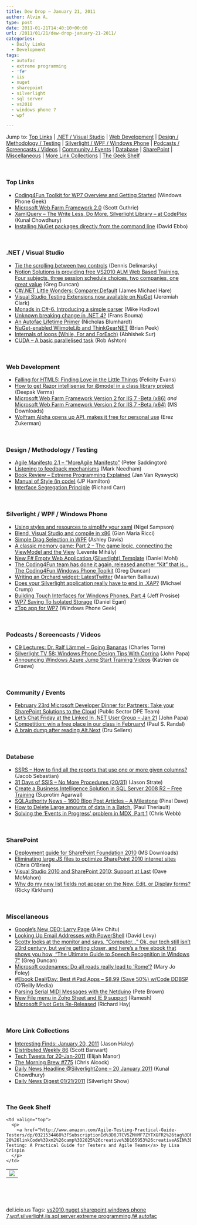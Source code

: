 ```yaml
---
title: Dew Drop – January 21, 2011
author: Alvin A.
type: post
date: 2011-01-21T14:40:10+00:00
url: /2011/01/21/dew-drop-january-21-2011/
categories:
  - Daily Links
  - Development
tags:
  - autofac
  - extreme programming
  - 'f#'
  - iis
  - nuget
  - sharepoint
  - silverlight
  - sql server
  - vs2010
  - windows phone 7
  - wpf

---
```

Jump to: [Top Links][1] | [.NET / Visual Studio][2] | [Web Development][3] | [Design / Methodology / Testing][4] | [Silverlight / WPF / Windows Phone][5] | [Podcasts / Screencasts / Videos][6] | [Community / Events][7] | [Database][8] | [SharePoint][9] | [Miscellaneous][10] | [More Link Collections][11] | [The Geek Shelf][12] 

&#160;

### <a name="top"></a>Top Links

  * [Coding4Fun Toolkit for WP7 Overview and Getting Started][13] (Windows Phone Geek)
  * [Microsoft Web Farm Framework 2.0][14] (Scott Guthrie)
  * [XamlQuery &#8211; The Write Less, Do More, Silverlight Library &#8211; at CodePlex][15] (Kunal Chowdhury)
  * [Installing NuGet packages directly from the command line][16] (David Ebbo)

&#160;

### <a name="dotnet"></a>.NET / Visual Studio

  * [Tie the scrolling between two controls][17] (Dennis Delimarsky)
  * [Notion Solutions is providing free VS2010 ALM Web Based Training. Four subjects, three session schedule choices, two companies, one great value][18] (Greg Duncan)
  * [C#/.NET Little Wonders: Comparer<T>.Default][19] (James Michael Hare)
  * [Visual Studio Testing Extensions now available on NuGet][20] (Jeremiah Clark)
  * [Monads in C#-6. Introducing a simple parser][21] (Mike Hadlow)
  * [Unknown breaking change in .NET 4?][22] (Frans Bouma)
  * [An Autofac Lifetime Primer][23] (Nicholas Blumhardt)
  * [NuGet-enabled WiimoteLib and ThinkGearNET][24] (Brian Peek)
  * [Internals of loops (While, For and ForEach)][25] (Abhishek Sur)
  * <a href="http://feedproxy.google.com/~r/RobAshton/~3/lpwXJghvbQ4/cuda-a-basic-parallelised-task.aspx" target="_blank">CUDA &#8211; A basic parallelised task</a> (Rob Ashton)

&#160;

### <a name="web"></a>Web Development

  * [Falling for HTML5: Finding Love in the Little Things][26] (Felicity Evans)
  * [How to get Razor intellisense for @model in a class library project][27] (Deepak Verma)
  * [Microsoft Web Farm Framework Version 2 for IIS 7 -Beta (x86)][28] _and_ [Microsoft Web Farm Framework Version 2 for IIS 7 -Beta (x64)][29] (MS Downloads)
  * [Wolfram Alpha opens up API, makes it free for personal use][30] (Erez Zukerman)

&#160;

### <a name="design"></a>Design / Methodology / Testing

  * [Agile Manifesto 2.1 – “MoreAgile Manifesto”][31] (Peter Saddington)
  * [Listening to feedback mechanisms][32] (Mark Needham)
  * [Book Review – Extreme Programming Explained][33] (Jan Van Ryswyck)
  * [Manual of Style (in code)][34] (JP Hamilton)
  * [Interface Segregation Principle][35] (Richard Carr)

&#160;

### <a name="silverlight"></a>Silverlight / WPF / Windows Phone

  * [Using styles and resources to simplify your xaml][36] (Nigel Sampson)
  * [Blend, Visual Studio and compile in x86][37] (Gian Maria Ricci)
  * [Simple Drag Selection in WPF][38] (Ashley Davis)
  * [A classic memory game: Part 2 &#8211; The game logic, connecting the ViewModel and the View][39] (Levente Mihály)
  * [New F# Empty Web Application (Silverlight) Template][40] (Daniel Mohl)
  * [The Coding4Fun team has done it again, released another “Kit” that is… The Coding4Fun Windows Phone Toolkit][41] (Greg Duncan)
  * [Writing an Orchard widget: LatestTwitter][42] (Maarten Balliauw)
  * [Does your Silverlight application really have to end in .XAP?][43] (Michael Crump)
  * <a href="http://www.wintellect.com/CS/blogs/jprosise/archive/2011/01/20/building-touch-interfaces-for-windows-phones-part-4.aspx" target="_blank">Building Touch Interfaces for Windows Phones, Part 4</a> (Jeff Prosise)
  * [WP7 Saving To Isolated Storage][44] (Daniel Egan)
  * [zTop app for WP7][45] (Windows Phone Geek)

&#160;

### <a name="podcasts"></a>Podcasts / Screencasts / Videos

  * [C9 Lectures: Dr. Ralf Lämmel &#8211; Going Bananas][46] (Charles Torre)
  * [Silverlight TV 58: Windows Phone Design Tips With Corrina][47] (John Papa)
  * [Announcing Windows Azure Jump Start Training Videos][48] (Katrien de Graeve)

&#160;

### <a name="events"></a>Community / Events

  * [February 23rd Microsoft Developer Dinner for Partners: Take your SharePoint Solutions to the Cloud][49] (Public Sector DPE Team)
  * [Let’s Chat Friday at the Linked In .NET User Group – Jan 21][50] (John Papa)
  * [Competition: win a free place in our class in February!][51] (Paul S. Randal)
  * [A brain dump after reading Alt.Next][52] (Dru Sellers)

&#160;

### <a name="db"></a>Database

  * [SSRS – How to find all the reports that use one or more given columns?][53] (Jacob Sebastian)
  * [31 Days of SSIS – No More Procedures (20/31)][54] (Jason Strate)
  * [Create a Business Intelligence Solution in SQL Server 2008 R2 – Free Training][55] (Suprotim Agarwal)
  * [SQLAuthority News – 1600 Blog Post Articles – A Milestone][56] (Pinal Dave)
  * [How to Delete Large amounts of data in a Batch.][57] (Paul Theriault)
  * [Solving the ‘Events in Progress’ problem in MDX, Part 1][58] (Chris Webb)

&#160;

### <a name="sp"></a>SharePoint

  * [Deployment guide for SharePoint Foundation 2010][59] (MS Downloads)
  * [Eliminating large JS files to optimize SharePoint 2010 internet sites][60] (Chris O&#8217;Brien)
  * [Visual Studio 2010 and SharePoint 2010: Support at Last][61] (Dave McMahon)
  * <a href="http://blogs.msdn.com/b/sharepointdev/archive/2011/01/20/why-do-my-new-list-fields-not-appear-on-the-new-edit-or-display-forms.aspx" target="_blank">Why do my new list fields not appear on the New, Edit, or Display forms?</a> (Ricky Kirkham)

&#160;

### <a name="misc"></a>Miscellaneous

  * [Google&#8217;s New CEO: Larry Page][62] (Alex Chitu)
  * [Looking Up Email Addresses with PowerShell][63] (David Levy)
  * [Scotty looks at the monitor and says, “Computer…” Ok, our tech still isn’t 23rd century, but we’re getting closer, and here’s a free ebook that shows you how, “The Ultimate Guide to Speech Recognition in Windows 7”][64] (Greg Duncan)
  * [Microsoft codenames: Do all roads really lead to &#8216;Rome&#8217;?][65] (Mary Jo Foley)
  * [#Ebook Deal/Day: Best #iPad Apps &#8211; $8.99 (Save 50%) w/Code DDBSP][66] (O&#8217;Reilly Media)
  * [Parsing Serial MIDI Messages with the Netduino][67] (Pete Brown)
  * [New File menu in Zoho Sheet and IE 9 support][68] (Ramesh)
  * [Microsoft Pivot Gets Re-Released][69] (Richard Hay)

&#160;

### <a name="links"></a>More Link Collections

  * [Interesting Finds: January 20, 2011][70] (Jason Haley)
  * [Distributed Weekly 86][71] (Scott Banwart)
  * [Tech Tweets for 20-Jan-2011][72] (Elijah Manor)
  * [The Morning Brew #775][73] (Chris Alcock)
  * [Daily News Headline @SilverlightZone &#8211; 20 January 2011][74] (Kunal Chowdhury)
  * [Daily News Digest 01/21/2011][75] (Silverlight Show)

&#160;

### <a name="shelf"></a>The Geek Shelf

<table border="0" cellspacing="0" cellpadding="0">
  <tr>
    <td>
      <img data-recalc-dims="1" decoding="async" src="https://i0.wp.com/ecx.images-amazon.com/images/I/51oB%252BtnQwxL._SL160_.jpg?w=660" />
    </td>
    
    <td valign="top">
      <p>
        <a href="http://www.amazon.com/Agile-Testing-Practical-Guide-Testers/dp/0321534468%3FSubscriptionId%3D0JTCV5ZMHMF7ZYTXGFR2%26tag%3Dbrdicr-20%26linkCode%3Dxm2%26camp%3D2025%26creative%3D165953%26creativeASIN%3D0321534468">Agile Testing: A Practical Guide for Testers and Agile Teams</a> by Lisa Crispin
      </p>
    </td>
  </tr>
</table>

&#160;

<div style="padding-bottom: 0px; margin: 0px; padding-left: 0px; padding-right: 0px; display: inline; float: none; padding-top: 0px" id="scid:C16BAC14-9A3D-4c50-9394-FBFEF7A93539:bc7805f5-2143-4e8c-96e1-7df547a6aadd" class="wlWriterEditableSmartContent">
  <!--dotnetkickit-->
</div>

&#160;

<div style="padding-bottom: 0px; margin: 0px; padding-left: 0px; padding-right: 0px; display: inline; float: none; padding-top: 0px" id="scid:0767317B-992E-4b12-91E0-4F059A8CECA8:968700c6-a718-4138-8411-ffaba777fed5" class="wlWriterEditableSmartContent">
  del.icio.us Tags: <a href="http://del.icio.us/popular/vs2010" rel="tag">vs2010</a>,<a href="http://del.icio.us/popular/nuget" rel="tag">nuget</a>,<a href="http://del.icio.us/popular/sharepoint" rel="tag">sharepoint</a>,<a href="http://del.icio.us/popular/windows+phone+7" rel="tag">windows phone 7</a>,<a href="http://del.icio.us/popular/wpf" rel="tag">wpf</a>,<a href="http://del.icio.us/popular/silverlight" rel="tag">silverlight</a>,<a href="http://del.icio.us/popular/iis" rel="tag">iis</a>,<a href="http://del.icio.us/popular/sql+server" rel="tag">sql server</a>,<a href="http://del.icio.us/popular/extreme+programming" rel="tag">extreme programming</a>,<a href="http://del.icio.us/popular/f%23" rel="tag">f#</a>,<a href="http://del.icio.us/popular/autofac" rel="tag">autofac</a>
</div>

 [1]: https://morningdew-bpc6g3a0fgaxdxcu.eastus2-01.azurewebsites.net/#top
 [2]: https://morningdew-bpc6g3a0fgaxdxcu.eastus2-01.azurewebsites.net/#dotnet
 [3]: https://morningdew-bpc6g3a0fgaxdxcu.eastus2-01.azurewebsites.net/#web
 [4]: https://morningdew-bpc6g3a0fgaxdxcu.eastus2-01.azurewebsites.net/#design
 [5]: https://morningdew-bpc6g3a0fgaxdxcu.eastus2-01.azurewebsites.net/#silverlight
 [6]: https://morningdew-bpc6g3a0fgaxdxcu.eastus2-01.azurewebsites.net/#podcasts
 [7]: https://morningdew-bpc6g3a0fgaxdxcu.eastus2-01.azurewebsites.net/#events
 [8]: https://morningdew-bpc6g3a0fgaxdxcu.eastus2-01.azurewebsites.net/#db
 [9]: https://morningdew-bpc6g3a0fgaxdxcu.eastus2-01.azurewebsites.net/#sp
 [10]: https://morningdew-bpc6g3a0fgaxdxcu.eastus2-01.azurewebsites.net/#misc
 [11]: https://morningdew-bpc6g3a0fgaxdxcu.eastus2-01.azurewebsites.net/#links
 [12]: https://morningdew-bpc6g3a0fgaxdxcu.eastus2-01.azurewebsites.net/#shelf
 [13]: http://www.windowsphonegeek.com/articles/Coding4Fun-Toolkit-for-WP7-Overview-and-Getting-Started
 [14]: http://weblogs.asp.net/scottgu/archive/2011/01/20/microsoft-web-farm-framework-2-0.aspx
 [15]: http://www.silverlight-zone.com/2011/01/xamlquery-write-less-do-more.html
 [16]: http://feedproxy.google.com/~r/DavidEbbo/~3/kV7gi8RJh1s/installing-nuget-packages-directly-from.html
 [17]: http://feeds.dzone.com/~r/zones/dotnet/~3/2y8v1D7PWL0/tie-scrolling-between-two
 [18]: http://coolthingoftheday.blogspot.com/2011/01/notion-solutions-is-providing-free.html
 [19]: http://geekswithblogs.net/BlackRabbitCoder/archive/2011/01/20/c.net-little-wonders-comparerlttgt.default.aspx
 [20]: http://feedproxy.google.com/~r/JeremiahClarksBlog/~3/MHRayQpWqZ4/visual-studio-testing-extensions-now-available-on-nuget.aspx
 [21]: http://feedproxy.google.com/~r/CodeRant/~3/D56Rdqz1YBk/monads-in-c-6-introducing-simple-parser.html
 [22]: http://feedproxy.google.com/~r/FransBouma/~3/F7LA-Doiv2o/unknown-breaking-change-in-net-4.aspx
 [23]: http://nblumhardt.com/2011/01/an-autofac-lifetime-primer/
 [24]: http://feedproxy.google.com/~r/BrianPeek/~3/J1ZmtFv1Mi4/nuget-enabled-wiimotelib-and-thinkgearnet.aspx
 [25]: http://feedproxy.google.com/~r/abhisheksur/WTgI/~3/WmbumsBdhDU/internals-of-loops-while-for-and.html
 [26]: http://www.smashingmagazine.com/2011/01/21/falling-for-html5-finding-love-in-the-little-things/
 [27]: http://blogs.msdn.com/b/webdevtools/archive/2011/01/20/how-to-get-razor-intellisense-for-model-in-a-class-library-project.aspx
 [28]: http://feedproxy.google.com/~r/MicrosoftDownloadCenter/~3/DccUZKZa8jE/details.aspx
 [29]: http://feedproxy.google.com/~r/MicrosoftDownloadCenter/~3/K7T9QdSqoNY/details.aspx
 [30]: http://downloadsquad.switched.com/2011/01/21/wolfram-alpha-opens-up-api-makes-it-free-for-personal-use/
 [31]: http://feedproxy.google.com/~r/agilescout/~3/QXb5772V0F0/
 [32]: http://feedproxy.google.com/~r/MarkNeedham/~3/1AGvTN6YYVk/
 [33]: http://elegantcode.com/2011/01/21/book-review-extreme-programming-explained/
 [34]: http://www.jphamilton.net/blog/post.aspx?id=7b4f7a71-b224-49c1-b17e-cc8654c9067c
 [35]: http://feedproxy.google.com/~r/BlackwaspLatestAdditions/~3/bZawpymLsS4/ISP.aspx
 [36]: http://compiledexperience.com/blog/posts/using-styles-and-resources-to-simplify-your-xaml
 [37]: http://feedproxy.google.com/~r/AlkampferEng/~3/cAsUx9AM6xk/
 [38]: http://www.codeproject.com/KB/WPF/SimpleDragSelection.aspx
 [39]: http://feedproxy.google.com/~r/silverlightshow/~3/xepMZD9g1wI/A-classic-memory-game-Part-2-The-game-logic-connecting-the-ViewModel-and-the-View.aspx
 [40]: http://bloggemdano.blogspot.com/2011/01/new-f-empty-web-application-silverlight.html
 [41]: http://coolthingoftheday.blogspot.com/2011/01/coding4fun-team-has-done-it-again.html
 [42]: http://blog.maartenballiauw.be/post.aspx?id=bde29846-c3f9-40f7-9b6b-6515b8d6efc2
 [43]: http://michaelcrump.net/archive/2011/01/21/does-your-silverlight-application-really-have-to-end-in-.xap.aspx
 [44]: http://thesociablegeek.com/2011/01/20/wp7-saving-to-isolated-storage/
 [45]: http://www.windowsphonegeek.com/reviews/ztop-app-for-wp7
 [46]: http://channel9.msdn.com/Shows/Going+Deep/C9-Lectures-Dr-Ralf-Lmmel-Going-Bananas
 [47]: http://channel9.msdn.com/Shows/SilverlightTV/Silverlight-TV-58-Windows-Phone-Design-Tips-With-Corrina
 [48]: http://blogs.msdn.com/b/katriend/archive/2011/01/21/announcing-windows-azure-jump-start-training-videos.aspx
 [49]: http://blogs.msdn.com/b/publicsector/archive/2011/01/21/february-23rd-microsoft-developer-dinner-for-partners-take-your-sharepoint-solutions-to-the-cloud.aspx
 [50]: http://feedproxy.google.com/~r/JohnPapa/~3/fjOYfdeSX38/
 [51]: http://feedproxy.google.com/~r/PaulSRandal/~3/R7uAanpfK4M/post.aspx
 [52]: http://feedproxy.google.com/~r/CodeBetter/~3/e2H0g9attDI/
 [53]: http://feedproxy.google.com/~r/ExploringBeyondRelational/~3/VfMWdKKv00o/ssrs-how-to-find-all-the-reports-that-use-one-or-more-given-columns.aspx
 [54]: http://feedproxy.google.com/~r/sqlserverpedia/~3/Kn9uPQw_7BM/
 [55]: http://feedproxy.google.com/~r/sqlservercurry/blog/~3/pzSuXjGKDkE/create-business-intelligence-solution.html
 [56]: http://blog.sqlauthority.com/2011/01/21/sqlauthority-news-1600-blog-post-articles-a-milestone/
 [57]: http://blogs.lessthandot.com/index.php/DataMgmt/DataDesign/how-to-delete-large-amounts
 [58]: http://feedproxy.google.com/~r/sqlserverpedia/~3/wskCuqxEdOI/
 [59]: http://feedproxy.google.com/~r/MicrosoftDownloadCenter/~3/nw2IoA8FTi8/details.aspx
 [60]: http://feedproxy.google.com/~r/ChrisObrien/~3/UhwHwy5lOTE/eliminating-large-js-files-to-optimize.html
 [61]: http://www.simple-talk.com/dotnet/visual-studio/visual-studio-2010-and-sharepoint-2010-support-at-last/
 [62]: http://googlesystem.blogspot.com/2011/01/googles-new-ceo-larry-page.html
 [63]: http://feedproxy.google.com/~r/AdventuresInSql/~3/9g4oyjfg7lU/
 [64]: http://coolthingoftheday.blogspot.com/2011/01/scotty-looks-at-monitor-and-says.html
 [65]: http://www.zdnet.com/blog/microsoft/microsoft-codenames-do-all-roads-really-lead-to-rome/8494
 [66]: http://feeds.oreilly.com/~r/oreilly/news/~3/xthyREWpQ0o/
 [67]: http://feedproxy.google.com/~r/PeteBrown/~3/O25P64mEq0I/parsing-serial-midi-messages-with-the-netduino
 [68]: http://blogs.zoho.com/sheet/file-menu-in-zoho-sheet-and-ie-9-support
 [69]: http://www.windowsobserver.com/2011/01/20/microsoft-pivot-gets-re-released/
 [70]: http://jasonhaley.com/blog/post.aspx?id=fbf84f17-0cec-4814-bef5-993f0388e460
 [71]: http://feedproxy.google.com/~r/roguetechnology/~3/o_jLFkeUBIU/
 [72]: http://elijahmanor.com/webdevdotnet/post.aspx?id=5bc9522d-28e7-4ed5-b09f-61af565ccca5
 [73]: http://feedproxy.google.com/~r/ReflectivePerspective/~3/F268_55KxiQ/
 [74]: http://feedproxy.google.com/~r/kunal2383/~3/iZ6ru6peLxw/daily-news-headline-silverlightzone-20.html
 [75]: http://feedproxy.google.com/~r/silverlightshow/~3/RG1xTGJaEvU/Daily-News-Digest-01-21-2011.aspx